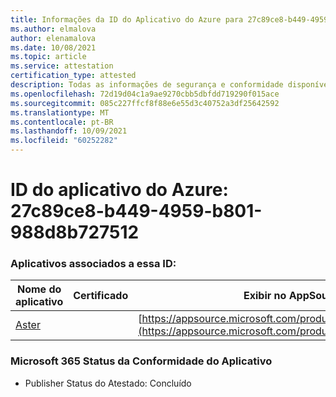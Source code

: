 ```yaml
---
title: Informações da ID do Aplicativo do Azure para 27c89ce8-b449-4959-b801-988d8b727512
ms.author: elmalova
author: elenamalova
ms.date: 10/08/2021
ms.topic: article
ms.service: attestation
certification_type: attested
description: Todas as informações de segurança e conformidade disponíveis para 27c89ce8-b449-4959-b801-988d8b727512.
ms.openlocfilehash: 72d19d04c1a9ae9270cbb5dbfdd719290f015ace
ms.sourcegitcommit: 085c227ffcf8f88e6e55d3c40752a3df25642592
ms.translationtype: MT
ms.contentlocale: pt-BR
ms.lasthandoff: 10/09/2021
ms.locfileid: "60252282"
---
```

# <a name="azure-app-id-27c89ce8-b449-4959-b801-988d8b727512"></a>ID do aplicativo do Azure: 27c89ce8-b449-4959-b801-988d8b727512


### <a name="apps-associated-with-this-id"></a>Aplicativos associados a essa ID:
| **Nome do aplicativo** | **Certificado** | **Exibir no AppSource** |
|--------------|---------------|-----------------------|
| [Aster](https://docs.microsoft.com/microsoft-365-app-certification/forward/WA200002379) |  | [https://appsource.microsoft.com/product/office/WA200002379](https://appsource.microsoft.com/product/office/WA200002379) |

### <a name="microsoft-365-app-compliance-status"></a>Microsoft 365 Status da Conformidade do Aplicativo
- Publisher Status do Atestado: Concluído
